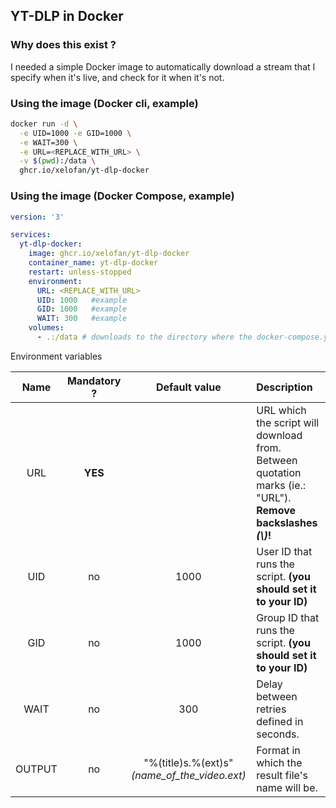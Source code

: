 ## YT-DLP in Docker

### Why does this exist ?
I needed a simple Docker image to automatically download a stream that I specify when it's live, and check for it when it's not.
### Using the image (Docker cli, example)
```bash
docker run -d \
  -e UID=1000 -e GID=1000 \
  -e WAIT=300 \
  -e URL=<REPLACE_WITH_URL> \
  -v $(pwd):/data \
  ghcr.io/xelofan/yt-dlp-docker
```
### Using the image (Docker Compose, example)
```yaml
version: '3'

services:
  yt-dlp-docker:
    image: ghcr.io/xelofan/yt-dlp-docker
    container_name: yt-dlp-docker
    restart: unless-stopped
    environment:
      URL: <REPLACE_WITH_URL>
      UID: 1000   #example
      GID: 1000   #example
      WAIT: 300   #example
    volumes:
      - .:/data # downloads to the directory where the docker-compose.yml file is located
```

Environment variables

| Name   | Mandatory ? | Default value | Description |
| :----: | :---------: | :-----------: | :---------- |
| URL    | **YES**     |               | URL which the script will download from. Between quotation marks (ie.: "URL"). **Remove backslashes *(\\)*!** |
| UID    | no          | 1000          | User ID that runs the script. **(you should set it to your ID)** |
| GID    | no          | 1000          | Group ID that runs the script. **(you should set it to your ID)** |
| WAIT   | no          | 300           | Delay between retries defined in seconds. |
| OUTPUT | no          | "%(title)s.%(ext)s" *(name_of_the_video.ext)* | Format in which the result file's name will be. |
